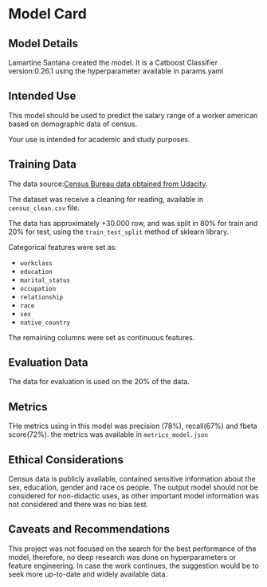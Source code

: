 # Model Card

## Model Details
Lamartine Santana created the model. It is a Catboost Classifier version:0.26.1 using the hyperparameter available in params.yaml
## Intended Use
This model should be used to predict the salary range of a worker american based on demographic data of census.

Your use is intended for academic and study purposes.
## Training Data
The data source:[Census Bureau data obtained from Udacity](https://github.com/udacity/nd0821-c3-starter-code/blob/master/starter/data/census.csv).

The dataset was receive a cleaning for reading, available in `census_clean.csv` file.

The data has approximately +30.000 row, and was split in 80% for train and 20% for test, using the `train_test_split` method of sklearn library.

Categorical features were set as:
- `workclass`
- `education`
- `marital_status`
- `occupation`
- `relationship`
- `race`
- `sex`
- `native_country`

The remaining columns were set as continuous features.

## Evaluation Data
The data for evaluation is used on the 20% of the data.
## Metrics
THe metrics using in this model was precision (78%), recall(67%) and fbeta score(72%). the metrics was available in `metrics_model.json`
## Ethical Considerations
Census data is publicly available, contained sensitive information about the sex, education, gender and race os people. The output model should not be considered for non-didactic uses, as other important model information was not considered and there was no bias test.
## Caveats and Recommendations
This project was not focused on the search for the best performance of the model, therefore, no deep research was done on hyperparameters or feature engineering. In case the work continues, the suggestion would be to seek more up-to-date and widely available data.